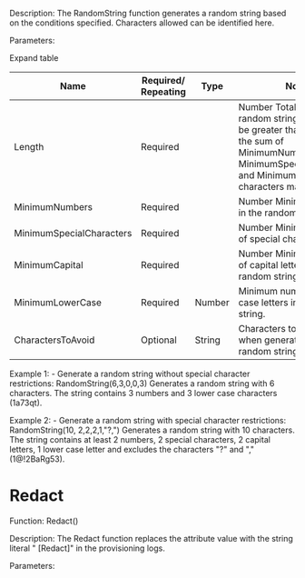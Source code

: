 Description: The RandomString function generates a random string based on the conditions specified. Characters allowed can be identified here.

Parameters:

Expand table

| Name | Required/ Repeating | Type | Notes |
| - | - | - | - |
| Length | Required || Number Total length of the random string. This  should be greater than or equal to the sum of MinimumNumbers, MinimumSpecialCharacters, and MinimumCapital. 256 characters max. |
| MinimumNumbers | Required || Number Minimum numbers in the random string.  |
| MinimumSpecialCharacters | Required || Number Minimum number of special characters.  |
| MinimumCapital | Required || Number Minimum number of capital letters in the  random string. |
| MinimumLowerCase | Required | Number | Minimum number of lower case letters in the random string. |
| CharactersToAvoid | Optional | String | Characters to be excluded when generating the random string. |

Example 1: - Generate a random string without special character restrictions: RandomString(6,3,0,0,3) Generates a random string with 6 characters. The string contains 3 numbers and 3 lower case characters (1a73qt).

Example 2: - Generate a random string with special character restrictions: RandomString(10, 2,2,2,1,"?,") Generates a random string with 10 characters. The string contains at least 2 numbers, 2 special characters, 2 capital letters, 1 lower case letter and excludes the characters "?" and "," (1@!2BaRg53).


# Redact

Function: Redact()

Description: The Redact function replaces the attribute value with the string literal " [Redact]" in the provisioning logs.

Parameters:
